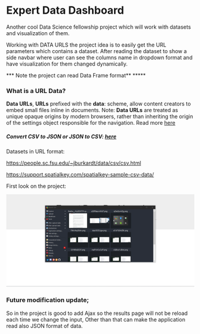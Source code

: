 # Expert Data Dashboard



Another cool Data Science fellowship project which will work with datasets and visualization of them.

Working with DATA URLS the project idea is to easily get the URL parameters which contains a dataset. After reading the dataset to show a side navbar where user can see the columns name in dropdown format and have visualization for them changed dynamically. 



*** Note the project can read Data Frame format** *****



<h3> What is a URL Data? </h3>

**Data URLs**, **URLs** prefixed with the **data**: scheme, allow content creators to embed small files inline in documents. Note: **Data URLs** are treated as unique opaque origins by modern browsers, rather than  inheriting the origin of the settings object responsible for the  navigation. Read more <a href="https://help.data.world/hc/en-us/articles/115006114047-Adding-files-from-a-URL"> here</a>



<h5>Convert CSV to JSON or JSON to CSV: <a href="https://csvjson.com/"> here</a> </h5>





Datasets in URL format:

https://people.sc.fsu.edu/~jburkardt/data/csv/csv.html

https://support.spatialkey.com/spatialkey-sample-csv-data/



First look on the project:

<img src="jJeD0EjEAq.gif">







<h3>Future modification update;</h3>

So in the project is good to add Ajax so the results page will not be reload each time we change the input, Other than that can make the application read also JSON format of data.


